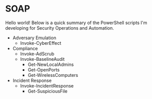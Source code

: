 # SOAP

Hello world! Below is a quick summary of the PowerShell scripts I'm developing for Security Operations and Automation.

* Adversary Emulation
  * Invoke-CyberEffect
* Compliance
  * Invoke-AdScrub
  * Invoke-BaselineAudit
    * Get-NewLocalAdmins
    * Get-OpenPorts
    * Get-WirelessComputers
* Incident Response
  * Invoke-IncidentResponse
    * Get-SuspiciousFile 
